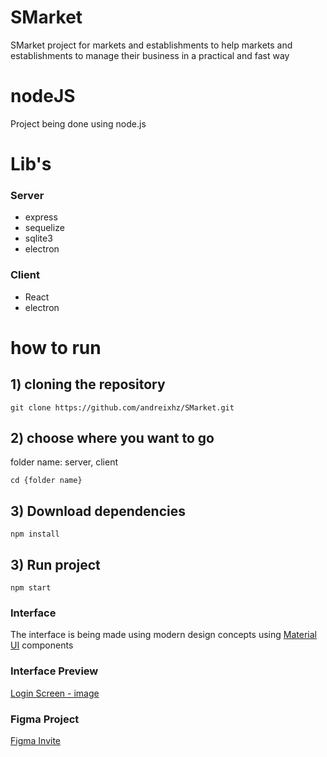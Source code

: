 # SMarket
SMarket project for markets and establishments to help markets and establishments to manage their business in a practical and fast way

# nodeJS
Project being done using node.js 

# Lib's

### Server
+ express
+ sequelize
+ sqlite3
+ electron

### Client
+ React
+ electron

# how to run
## 1) cloning the repository
```
git clone https://github.com/andreixhz/SMarket.git
```
## 2) choose where you want to go
folder name: server, client
``` 
cd {folder name}
```
## 3) Download dependencies
```
npm install
```
## 3) Run project
```
npm start
```

### Interface
The interface is being made using modern design concepts using [Material UI](https://material-ui.com/) components


### Interface Preview
[Login Screen - image](https://i.imgur.com/BiEgkM9.png)

### Figma Project
[Figma Invite](https://www.figma.com/file/dO8pAceE4EN63ApbM3iWXB/Smarket?node-id=1%3A2)